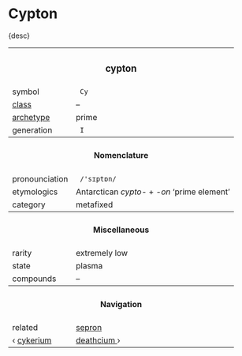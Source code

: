 # Cypton

{desc}


<table>
  <tr>
    <th colspan="2"> <h3> cypton </h3> </th>
  </tr>
  <tr>
    <td> symbol </td>
    <td> <code> Cy </code> </td>
  </tr>
  <tr>
    <td> <a href="../readme.md#class"> class </td>
    <td> – </td> 
  </tr>
  <tr>
    <td> <a href="../readme.md#archetype"> archetype </td>
    <td> prime </td>
  </tr>
  <tr>
    <td> generation </td>
    <td> <code> I </code> </td>
  </tr>
  <tr>
    <th colspan="2"> <h4> Nomenclature </h4> </th>
  </tr>
  <tr>
    <td> pronounciation </td>
    <td> <code> /'sɪptɒn/ </code> </td> 
  </tr>
  <tr>
    <td> etymologics </td>
    <td> Antarctican <em>cypto-</em> + <em>-on</em> ‘prime element’ </td>
  </tr>
  <tr>
    <td> category </td>
    <td> metafixed </td>
  </tr>
  <tr>
    <th colspan="2"> <h4> Miscellaneous </h4> </th>
  </tr>
  <tr>
    <td> rarity </td>
    <td> extremely low </td>
  </tr>
  <tr>
    <td> state </td>
    <td> plasma </td>
  </tr>
  <tr>
    <td> compounds </td>
    <td> – </td>
  </tr>
  <tr>
    <th colspan="2"> <h4> Navigation </h4> </th>
  </tr>
  <tr>
    <td> related </td>
    <td> <a href="sepron.md"> sepron </a> </td>
  </tr>
  <tr>
    <td> ‹ <a href="cykerium.md"> cykerium </a> </td>
    <td> <a href="deathcium.md"> deathcium </a> › </td>
  </tr>
</table>
